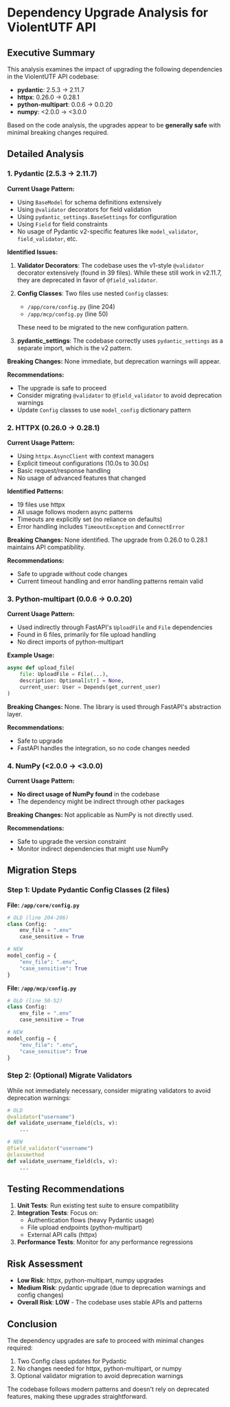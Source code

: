 # Dependency Upgrade Analysis for ViolentUTF API

## Executive Summary

This analysis examines the impact of upgrading the following dependencies in the ViolentUTF API codebase:
- **pydantic**: 2.5.3 → 2.11.7
- **httpx**: 0.26.0 → 0.28.1
- **python-multipart**: 0.0.6 → 0.0.20
- **numpy**: <2.0.0 → <3.0.0

Based on the code analysis, the upgrades appear to be **generally safe** with minimal breaking changes required.

## Detailed Analysis

### 1. Pydantic (2.5.3 → 2.11.7)

**Current Usage Pattern:**
- Using `BaseModel` for schema definitions extensively
- Using `@validator` decorators for field validation
- Using `pydantic_settings.BaseSettings` for configuration
- Using `Field` for field constraints
- No usage of Pydantic v2-specific features like `model_validator`, `field_validator`, etc.

**Identified Issues:**
1. **Validator Decorators**: The codebase uses the v1-style `@validator` decorator extensively (found in 39 files). While these still work in v2.11.7, they are deprecated in favor of `@field_validator`.

2. **Config Classes**: Two files use nested `Config` classes:
   - `/app/core/config.py` (line 204)
   - `/app/mcp/config.py` (line 50)

   These need to be migrated to the new configuration pattern.

3. **pydantic_settings**: The codebase correctly uses `pydantic_settings` as a separate import, which is the v2 pattern.

**Breaking Changes:** None immediate, but deprecation warnings will appear.

**Recommendations:**
- The upgrade is safe to proceed
- Consider migrating `@validator` to `@field_validator` to avoid deprecation warnings
- Update `Config` classes to use `model_config` dictionary pattern

### 2. HTTPX (0.26.0 → 0.28.1)

**Current Usage Pattern:**
- Using `httpx.AsyncClient` with context managers
- Explicit timeout configurations (10.0s to 30.0s)
- Basic request/response handling
- No usage of advanced features that changed

**Identified Patterns:**
- 19 files use httpx
- All usage follows modern async patterns
- Timeouts are explicitly set (no reliance on defaults)
- Error handling includes `TimeoutException` and `ConnectError`

**Breaking Changes:** None identified. The upgrade from 0.26.0 to 0.28.1 maintains API compatibility.

**Recommendations:**
- Safe to upgrade without code changes
- Current timeout handling and error handling patterns remain valid

### 3. Python-multipart (0.0.6 → 0.0.20)

**Current Usage Pattern:**
- Used indirectly through FastAPI's `UploadFile` and `File` dependencies
- Found in 6 files, primarily for file upload handling
- No direct imports of python-multipart

**Example Usage:**
```python
async def upload_file(
    file: UploadFile = File(...),
    description: Optional[str] = None,
    current_user: User = Depends(get_current_user)
)
```

**Breaking Changes:** None. The library is used through FastAPI's abstraction layer.

**Recommendations:**
- Safe to upgrade
- FastAPI handles the integration, so no code changes needed

### 4. NumPy (<2.0.0 → <3.0.0)

**Current Usage Pattern:**
- **No direct usage of NumPy found** in the codebase
- The dependency might be indirect through other packages

**Breaking Changes:** Not applicable as NumPy is not directly used.

**Recommendations:**
- Safe to upgrade the version constraint
- Monitor indirect dependencies that might use NumPy

## Migration Steps

### Step 1: Update Pydantic Config Classes (2 files)

**File: `/app/core/config.py`**
```python
# OLD (line 204-206)
class Config:
    env_file = ".env"
    case_sensitive = True

# NEW
model_config = {
    "env_file": ".env",
    "case_sensitive": True
}
```

**File: `/app/mcp/config.py`**
```python
# OLD (line 50-52)
class Config:
    env_file = ".env"
    case_sensitive = True

# NEW
model_config = {
    "env_file": ".env",
    "case_sensitive": True
}
```

### Step 2: (Optional) Migrate Validators

While not immediately necessary, consider migrating validators to avoid deprecation warnings:

```python
# OLD
@validator("username")
def validate_username_field(cls, v):
    ...

# NEW
@field_validator("username")
@classmethod
def validate_username_field(cls, v):
    ...
```

## Testing Recommendations

1. **Unit Tests**: Run existing test suite to ensure compatibility
2. **Integration Tests**: Focus on:
   - Authentication flows (heavy Pydantic usage)
   - File upload endpoints (python-multipart)
   - External API calls (httpx)
3. **Performance Tests**: Monitor for any performance regressions

## Risk Assessment

- **Low Risk**: httpx, python-multipart, numpy upgrades
- **Medium Risk**: pydantic upgrade (due to deprecation warnings and config changes)
- **Overall Risk**: **LOW** - The codebase uses stable APIs and patterns

## Conclusion

The dependency upgrades are safe to proceed with minimal changes required:
1. Two Config class updates for Pydantic
2. No changes needed for httpx, python-multipart, or numpy
3. Optional validator migration to avoid deprecation warnings

The codebase follows modern patterns and doesn't rely on deprecated features, making these upgrades straightforward.
